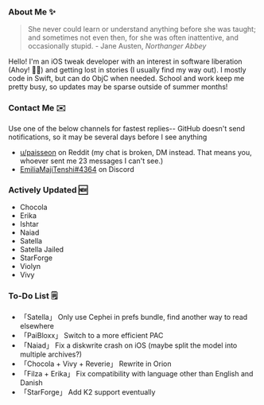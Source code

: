 ### About Me ✨
> She never could learn or understand anything before she was taught; and sometimes not even then, for she was often inattentive, and occasionally stupid. - Jane Austen, *Northanger Abbey*

Hello! I'm an iOS tweak developer with an interest in software liberation (Ahoy! 🏴‍☠️) and getting lost in stories (I usually find my way out). I mostly code in Swift, but can do ObjC when needed. School and work keep me pretty busy, so updates may be sparse outside of summer months!

### Contact Me ✉️
Use one of the below channels for fastest replies-- GitHub doesn't send notifications, so it may be several days before I see anything

- [u/paisseon](https://reddit.com/u/paisseon) on Reddit (my chat is broken, DM instead. That means you, whoever sent me 23 messages I can't see.)
- [EmiliaMajiTenshi#4364](https://discord.gg/VM2ZVWqxsj) on Discord

### Actively Updated 🆕
- Chocola
- Erika
- Ishtar
- Naiad
- Satella
- Satella Jailed
- StarForge
- Violyn
- Vivy

### To-Do List 🗒
- 「Satella」                  Only use Cephei in prefs bundle, find another way to read elsewhere
- 「PaiBloxx」                 Switch to a more efficient PAC
- 「Naiad」                    Fix a diskwrite crash on iOS (maybe split the model into multiple archives?)
- 「Chocola + Vivy + Reverie」 Rewrite in Orion
- 「Filza + Erika」            Fix compatibility with language other than English and Danish
- 「StarForge」                Add K2 support eventually
